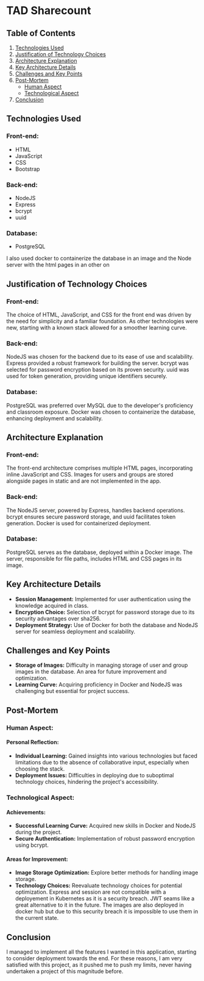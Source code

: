 # TAD Sharecount

## Table of Contents

1. [Technologies Used](#technologies-used)
2. [Justification of Technology Choices](#justification-of-technology-choices)
3. [Architecture Explanation](#architecture-explanation)
4. [Key Architecture Details](#key-architecture-details)
5. [Challenges and Key Points](#challenges-and-key-points)
6. [Post-Mortem](#post-mortem)
   - [Human Aspect](#human-aspect)
   - [Technological Aspect](#technological-aspect)
7. [Conclusion](#conclusion)

## Technologies Used

### Front-end:
- HTML
- JavaScript
- CSS
- Bootstrap

### Back-end:
- NodeJS
- Express
- bcrypt
- uuid

### Database:
- PostgreSQL

I also used docker to containerize the database in an image and the Node server with the html pages in an other on 

## Justification of Technology Choices

### Front-end:
The choice of HTML, JavaScript, and CSS for the front end was driven by the need for simplicity and a familiar foundation. As other technologies were new, starting with a known stack allowed for a smoother learning curve.

### Back-end:
NodeJS was chosen for the backend due to its ease of use and scalability. Express provided a robust framework for building the server. bcrypt was selected for password encryption based on its proven security. uuid was used for token generation, providing unique identifiers securely.

### Database:
PostgreSQL was preferred over MySQL due to the developer's proficiency and classroom exposure. Docker was chosen to containerize the database, enhancing deployment and scalability.

## Architecture Explanation

### Front-end:
The front-end architecture comprises multiple HTML pages, incorporating inline JavaScript and CSS. Images for users and groups are stored alongside pages in static and are not implemented in the app.

### Back-end:
The NodeJS server, powered by Express, handles backend operations. bcrypt ensures secure password storage, and uuid facilitates token generation. Docker is used for containerized deployment.

### Database:
PostgreSQL serves as the database, deployed within a Docker image. The server, responsible for file paths, includes HTML and CSS pages in its image.

## Key Architecture Details

- **Session Management:** Implemented for user authentication using the knowledge acquired in class.
- **Encryption Choice:** Selection of bcrypt for password storage due to its security advantages over sha256.
- **Deployment Strategy:** Use of Docker for both the database and NodeJS server for seamless deployment and scalability.

## Challenges and Key Points

- **Storage of Images:** Difficulty in managing storage of user and group images in the database. An area for future improvement and optimization.
- **Learning Curve:** Acquiring proficiency in Docker and NodeJS was challenging but essential for project success.

## Post-Mortem

### Human Aspect:

#### Personal Reflection:

- **Individual Learning:** Gained insights into various technologies but faced limitations due to the absence of collaborative input, especially when choosing the stack. 
- **Deployment Issues:** Difficulties in deploying due to suboptimal technology choices, hindering the project's accessibility.


### Technological Aspect:

#### Achievements:
- **Successful Learning Curve:** Acquired new skills in Docker and NodeJS during the project.
- **Secure Authentication:** Implementation of robust password encryption using bcrypt.

#### Areas for Improvement:
- **Image Storage Optimization:** Explore better methods for handling image storage.
- **Technology Choices:** Reevaluate technology choices for potential optimization. Express and session are not compatible with a deployement in Kubernetes as it is a security breach. JWT seams like a great alternative to it in the future.
The images are also deployed in docker hub but due to this security breach it is impossible to use them in the current state.

## Conclusion

I managed to implement all the features I wanted in this application, starting to consider deployment towards the end. For these reasons, I am very satisfied with this project, as it pushed me to push my limits, never having undertaken a project of this magnitude before.